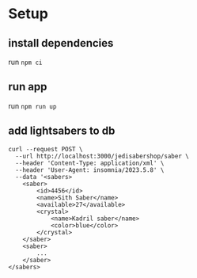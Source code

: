 # Setup

## install dependencies
run `npm ci`

## run app
run `npm run up`

## add lightsabers to db
```
curl --request POST \
  --url http://localhost:3000/jedisabershop/saber \
  --header 'Content-Type: application/xml' \
  --header 'User-Agent: insomnia/2023.5.8' \
  --data '<sabers>
	<saber>
		<id>4456</id>
		<name>Sith Saber</name>
		<available>27</available>
		<crystal>
			<name>Kadril saber</name>
			<color>blue</color>
		</crystal>
	</saber>
	<saber>
        ...
	</saber>
</sabers>
```
